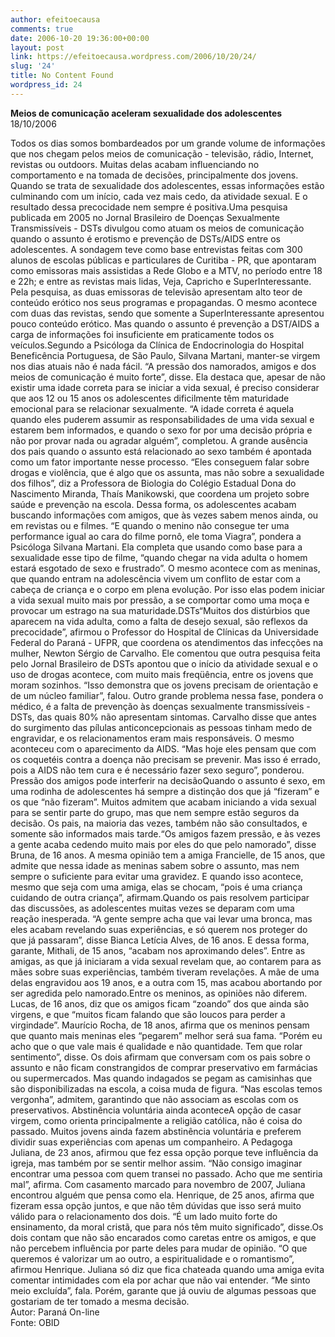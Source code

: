 ```yaml
---
author: efeitoecausa
comments: true
date: 2006-10-20 19:36:00+00:00
layout: post
link: https://efeitoecausa.wordpress.com/2006/10/20/24/
slug: '24'
title: No Content Found
wordpress_id: 24
---
```


>

  
**Meios de comunicação aceleram sexualidade dos adolescentes**  
18/10/2006  
  
Todos os dias somos bombardeados por um grande volume de informações que nos chegam pelos meios de comunicação - televisão, rádio, Internet, revistas ou outdoors. Muitas delas acabam influenciando no comportamento e na tomada de decisões, principalmente dos jovens. Quando se trata de sexualidade dos adolescentes, essas informações estão culminando com um início, cada vez mais cedo, da atividade sexual. E o resultado dessa precocidade nem sempre é positiva.Uma pesquisa publicada em 2005 no Jornal Brasileiro de Doenças Sexualmente Transmissíveis - DSTs divulgou como atuam os meios de comunicação quando o assunto é erotismo e prevenção de DSTs/AIDS entre os adolescentes. A sondagem teve como base entrevistas feitas com 300 alunos de escolas públicas e particulares de Curitiba - PR, que apontaram como emissoras mais assistidas a Rede Globo e a MTV, no período entre 18 e 22h; e entre as revistas mais lidas, Veja, Capricho e SuperInteressante. Pela pesquisa, as duas emissoras de televisão apresentam alto teor de conteúdo erótico nos seus programas e propagandas. O mesmo acontece com duas das revistas, sendo que somente a SuperInteressante apresentou pouco conteúdo erótico. Mas quando o assunto é prevenção a DST/AIDS a carga de informações foi insuficiente em praticamente todos os veículos.Segundo a Psicóloga da Clínica de Endocrinologia do Hospital Beneficência Portuguesa, de São Paulo, Silvana Martani, manter-se virgem nos dias atuais não é nada fácil. “A pressão dos namorados, amigos e dos meios de comunicação é muito forte”, disse. Ela destaca que, apesar de não existir uma idade correta para se iniciar a vida sexual, é preciso considerar que aos 12 ou 15 anos os adolescentes dificilmente têm maturidade emocional para se relacionar sexualmente. “A idade correta é aquela quando eles puderem assumir as responsabilidades de uma vida sexual e estarem bem informados, e quando o sexo for por uma decisão própria e não por provar nada ou agradar alguém”, completou. A grande ausência dos pais quando o assunto está relacionado ao sexo também é apontada como um fator importante nesse processo. “Eles conseguem falar sobre drogas e violência, que é algo que os assunta, mas não sobre a sexualidade dos filhos”, diz a Professora de Biologia do Colégio Estadual Dona do Nascimento Miranda, Thaís Manikowski, que coordena um projeto sobre saúde e prevenção na escola. Dessa forma, os adolescentes acabam buscando informações com amigos, que às vezes sabem menos ainda, ou em revistas ou e filmes. “E quando o menino não consegue ter uma performance igual ao cara do filme pornô, ele toma Viagra”, pondera a Psicóloga Silvana Martani. Ela completa que usando como base para a sexualidade esse tipo de filme, “quando chegar na vida adulta o homem estará esgotado de sexo e frustrado”. O mesmo acontece com as meninas, que quando entram na adolescência vivem um conflito de estar com a cabeça de criança e o corpo em plena evolução. Por isso elas podem iniciar a vida sexual muito mais por pressão, a se comportar como uma moça e provocar um estrago na sua maturidade.DSTs“Muitos dos distúrbios que aparecem na vida adulta, como a falta de desejo sexual, são reflexos da precocidade”, afirmou o Professor do Hospital de Clínicas da Universidade Federal do Paraná - UFPR, que coordena os atendimentos das infecções na mulher, Newton Sérgio de Carvalho. Ele comentou que outra pesquisa feita pelo Jornal Brasileiro de DSTs apontou que o início da atividade sexual e o uso de drogas acontece, com muito mais freqüência, entre os jovens que moram sozinhos. “Isso demonstra que os jovens precisam de orientação e de um núcleo familiar”, falou. Outro grande problema nessa fase, pondera o médico, é a falta de prevenção às doenças sexualmente transmissíveis - DSTs, das quais 80% não apresentam sintomas. Carvalho disse que antes do surgimento das pílulas anticoncepcionais as pessoas tinham medo de engravidar, e os relacionamentos eram mais responsáveis. O mesmo aconteceu com o aparecimento da AIDS. “Mas hoje eles pensam que com os coquetéis contra a doença não precisam se prevenir. Mas isso é errado, pois a AIDS não tem cura e é necessário fazer sexo seguro”, ponderou. Pressão dos amigos pode interferir na decisãoQuando o assunto é sexo, em uma rodinha de adolescentes há sempre a distinção dos que já “fizeram” e os que “não fizeram”. Muitos admitem que acabam iniciando a vida sexual para se sentir parte do grupo, mas que nem sempre estão seguros da decisão. Os pais, na maioria das vezes, também não são consultados, e somente são informados mais tarde.“Os amigos fazem pressão, e às vezes a gente acaba cedendo muito mais por eles do que pelo namorado”, disse Bruna, de 16 anos. A mesma opinião tem a amiga Francielle, de 15 anos, que admite que nessa idade as meninas sabem sobre o assunto, mas nem sempre o suficiente para evitar uma gravidez. E quando isso acontece, mesmo que seja com uma amiga, elas se chocam, “pois é uma criança cuidando de outra criança”, afirmam.Quando os pais resolvem participar das discussões, as adolescentes muitas vezes se deparam com uma reação inesperada. “A gente sempre acha que vai levar uma bronca, mas eles acabam revelando suas experiências, e só querem nos proteger do que já passaram”, disse Bianca Letícia Alves, de 16 anos. E dessa forma, garante, Mithali, de 15 anos, “acabam nos aproximando deles”. Entre as amigas, as que já iniciaram a vida sexual revelam que, ao contarem para as mães sobre suas experiências, também tiveram revelações. A mãe de uma delas engravidou aos 19 anos, e a outra com 15, mas acabou abortando por ser agredida pelo namorado.Entre os meninos, as opiniões não diferem. Lucas, de 16 anos, diz que os amigos ficam “zoando” dos que ainda são virgens, e que “muitos ficam falando que são loucos para perder a virgindade”. Maurício Rocha, de 18 anos, afirma que os meninos pensam que quanto mais meninas eles “pegarem” melhor será sua fama. “Porém eu acho que o que vale mais é qualidade e não quantidade. Tem que rolar sentimento”, disse. Os dois afirmam que conversam com os pais sobre o assunto e não ficam constrangidos de comprar preservativo em farmácias ou supermercados. Mas quando indagados se pegam as camisinhas que são disponibilizadas na escola, a coisa muda de figura. “Nas escolas temos vergonha”, admitem, garantindo que não associam as escolas com os preservativos. Abstinência voluntária ainda aconteceA opção de casar virgem, como orienta principalmente a religião católica, não é coisa do passado. Muitos jovens ainda fazem abstinência voluntária e preferem dividir suas experiências com apenas um companheiro. A Pedagoga Juliana, de 23 anos, afirmou que fez essa opção porque teve influência da igreja, mas também por se sentir melhor assim. “Não consigo imaginar encontrar uma pessoa com quem transei no passado. Acho que me sentiria mal”, afirma. Com casamento marcado para novembro de 2007, Juliana encontrou alguém que pensa como ela. Henrique, de 25 anos, afirma que fizeram essa opção juntos, e que não têm dúvidas que isso será muito válido para o relacionamento dos dois. “É um lado muito forte do ensinamento, da moral cristã, que para nós têm muito significado”, disse.Os dois contam que não são encarados como caretas entre os amigos, e que não percebem influência por parte deles para mudar de opinião. “O que queremos é valorizar um ao outro, a espiritualidade e o romantismo”, afirmou Henrique. Juliana só diz que fica chateada quando uma amiga evita comentar intimidades com ela por achar que não vai entender. “Me sinto meio excluída”, fala. Porém, garante que já ouviu de algumas pessoas que gostariam de ter tomado a mesma decisão.  
Autor: Paraná On-line  
Fonte: OBID 
